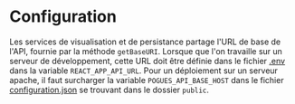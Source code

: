 # Configuration

Les services de visualisation et de persistance partage l'URL de base de l'API, fournie par la méthode `getBaseURI`. Lorsque que l'on travaille sur un serveur de développement, cette URL doit être définie dans le fichier [.env](https://github.com/InseeFr/Pogues/blob/main/.env) dans la variable `REACT_APP_API_URL`. Pour un déploiement sur un serveur apache, il faut surcharger la variable `POGUES_API_BASE_HOST` dans le fichier [configuration.json](https://github.com/InseeFr/Pogues/blob/main/public/configuration.json) se trouvant dans le dossier `public`.
